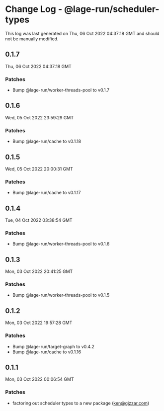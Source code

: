 # Change Log - @lage-run/scheduler-types

This log was last generated on Thu, 06 Oct 2022 04:37:18 GMT and should not be manually modified.

<!-- Start content -->

## 0.1.7

Thu, 06 Oct 2022 04:37:18 GMT

### Patches

- Bump @lage-run/worker-threads-pool to v0.1.7

## 0.1.6

Wed, 05 Oct 2022 23:59:29 GMT

### Patches

- Bump @lage-run/cache to v0.1.18

## 0.1.5

Wed, 05 Oct 2022 20:00:31 GMT

### Patches

- Bump @lage-run/cache to v0.1.17

## 0.1.4

Tue, 04 Oct 2022 03:38:54 GMT

### Patches

- Bump @lage-run/worker-threads-pool to v0.1.6

## 0.1.3

Mon, 03 Oct 2022 20:41:25 GMT

### Patches

- Bump @lage-run/worker-threads-pool to v0.1.5

## 0.1.2

Mon, 03 Oct 2022 19:57:28 GMT

### Patches

- Bump @lage-run/target-graph to v0.4.2
- Bump @lage-run/cache to v0.1.16

## 0.1.1

Mon, 03 Oct 2022 00:06:54 GMT

### Patches

- factoring out scheduler types to a new package (ken@gizzar.com)

